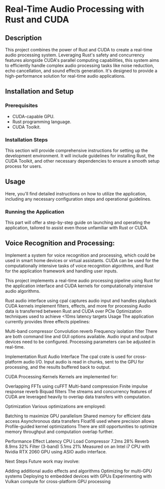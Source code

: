 # Real-Time Audio Processing with Rust and CUDA

## Description
This project combines the power of Rust and CUDA to create a real-time audio processing system. Leveraging Rust's safety and concurrency features alongside CUDA's parallel computing capabilities, this system aims to efficiently handle complex audio processing tasks like noise reduction, echo cancellation, and sound effects generation. It's designed to provide a high-performance solution for real-time audio applications.

## Installation and Setup

### Prerequisites
- CUDA-capable GPU.
- Rust programming language.
- CUDA Toolkit.

### Installation Steps
This section will provide comprehensive instructions for setting up the development environment. It will include guidelines for installing Rust, the CUDA Toolkit, and other necessary dependencies to ensure a smooth setup process for users.

## Usage
Here, you'll find detailed instructions on how to utilize the application, including any necessary configuration steps and operational guidelines.

### Running the Application
This part will offer a step-by-step guide on launching and operating the application, tailored to assist even those unfamiliar with Rust or CUDA.

## Voice Recognition and Processing: 
Implement a system for voice recognition and processing, which could be used in smart home devices or virtual assistants. CUDA can be used for the computationally intensive tasks of voice recognition algorithms, and Rust for the application framework and handling user inputs.

This project implements a real-time audio processing pipeline using Rust for the application interface and CUDA kernels for computationally intensive audio algorithms.

Rust audio interface using cpal captures audio input and handles playback
CUDA kernels implement filters, effects, and more for processing
Audio data is transferred between Rust and CUDA over PCIe
Optimization techniques used to achieve <10ms latency targets
Usage
The application currently provides three effects pipelines:

Multi-band compressor
Convolution reverb
Frequency isolation filter
There are both command line and GUI options available. Audio input and output devices need to be configured. Processing parameters can be adjusted in real-time.

Implementation
Rust Audio Interface
The cpal crate is used for cross-platform audio I/O. Input audio is read in chunks, sent to the GPU for processing, and the results buffered back to output.

CUDA Processing Kernels
Kernels are implemented for:

Overlapping FFTs using cuFFT
Multi-band compression
Finite impulse response reverb
Biquad filters
The streams and concurrency features of CUDA are leveraged heavily to overlap data transfers with computation.

Optimization
Various optimizations are employed:

Batching to maximize GPU parallelism
Shared memory for efficient data access
Asynchronous data transfers
Float16 used where precision allows
Profile-guided kernel optimizations
There are still opportunities to optimize memory throughput and computation overlap further.

Performance
Effect	Latency	CPU Load
Compressor	7.2ms	28%
Reverb	8.9ms	32%
Filter (3-band)	5.1ms	21%
Measured on an Intel i7 CPU with Nvidia RTX 2060 GPU using ASIO audio interface.

Next Steps
Future work may involve:

Adding additional audio effects and algorithms
Optimizing for multi-GPU systems
Deploying to embedded devices with GPUs
Experimenting with Vulkan compute for cross-platform GPU processing


